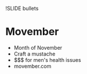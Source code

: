 !SLIDE bullets

# Movember

* Month of November
* Craft a mustache
* $$$ for men's health issues
* movember.com
